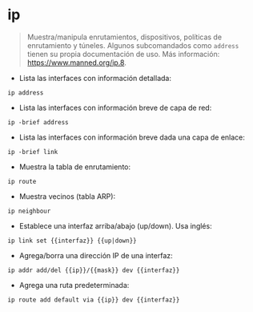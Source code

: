 # ip

> Muestra/manipula enrutamientos, dispositivos, políticas de enrutamiento y túneles.
> Algunos subcomandados como `address` tienen su propia documentación de uso.
> Más información: <https://www.manned.org/ip.8>.

- Lista las interfaces con información detallada:

`ip address`

- Lista las interfaces con información breve de capa de red:

`ip -brief address`

- Lista las interfaces con información breve dada una capa de enlace:

`ip -brief link`

- Muestra la tabla de enrutamiento:

`ip route`

- Muestra vecinos (tabla ARP):

`ip neighbour`

- Establece una interfaz arriba/abajo (up/down). Usa inglés:

`ip link set {{interfaz}} {{up|down}}`

- Agrega/borra una dirección IP de una interfaz:

`ip addr add/del {{ip}}/{{mask}} dev {{interfaz}}`

- Agrega una ruta predeterminada:

`ip route add default via {{ip}} dev {{interfaz}}`
